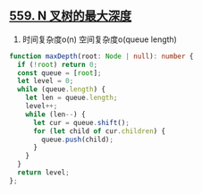 ## [559. N 叉树的最大深度](https://leetcode.cn/problems/maximum-depth-of-n-ary-tree/description/)

1. 时间复杂度o(n) 空间复杂度o(queue length)
```ts
function maxDepth(root: Node | null): number {
  if (!root) return 0;
  const queue = [root];
  let level = 0;
  while (queue.length) {
    let len = queue.length;
    level++;
    while (len--) {
      let cur = queue.shift();
      for (let child of cur.children) {
        queue.push(child);
      }
    }
  }
  return level;
};
```